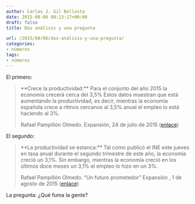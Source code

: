```yaml
---
author: Carlos J. Gil Bellosta
date: 2015-08-06 08:13:17+00:00
draft: false
title: Dos análisis y una pregunta

url: /2015/08/06/dos-analisis-y-una-pregunta/
categories:
- números
tags:
- números
---
```


El primero:



<blockquote>**Crece la productividad:** Para el conjunto del año 2015 la economía crecerá cerca del 3,5% Estos datos muestran que está aumentando la productividad, es decir, mientras la economía española crece a ritmos cercanos al 3,5% anual el empleo lo está haciendo al 3%.

Rafael Pampillón Olmedo. Expansión, 24 de julio de 2015 ([enlace](http://economy.blogs.ie.edu/archives/2015/07/el-mercado-laboral-se-fortalece.php))
</blockquote>



El segundo:



<blockquote>**La productividad se estanca:** Tal como publicó el INE este jueves en tasa anual durante el segundo trimestre de este año, la economía creció un 3,1%. Sin embargo, mientras la economía creció en los últimos doce meses un 3,1% el empleo lo hizo en un 3%.

Rafael Pampillón Olmedo. “Un futuro prometedor” Expansión , 1 de agosto de 2015 ([enlace](http://economy.blogs.ie.edu/archives/2015/08/un-futuro-prometedor.php))
</blockquote>



La pregunta: ¿Qué fuma la gente?
